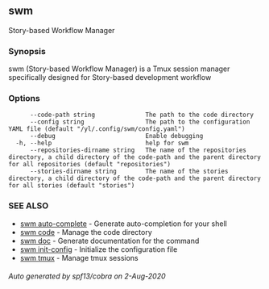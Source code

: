 ## swm

Story-based Workflow Manager

### Synopsis

swm (Story-based Workflow Manager) is a Tmux session manager specifically designed for Story-based development workflow

### Options

```
      --code-path string              The path to the code directory
      --config string                 The path to the configuration YAML file (default "/yl/.config/swm/config.yaml")
      --debug                         Enable debugging
  -h, --help                          help for swm
      --repositories-dirname string   The name of the repositories directory, a child directory of the code-path and the parent directory for all repositories (default "repositories")
      --stories-dirname string        The name of the stories directory, a child directory of the code-path and the parent directory for all stories (default "stories")
```

### SEE ALSO

* [swm auto-complete](swm_auto-complete.md)	 - Generate auto-completion for your shell
* [swm code](swm_code.md)	 - Manage the code directory
* [swm doc](swm_doc.md)	 - Generate documentation for the command
* [swm init-config](swm_init-config.md)	 - Initialize the configuration file
* [swm tmux](swm_tmux.md)	 - Manage tmux sessions

###### Auto generated by spf13/cobra on 2-Aug-2020
